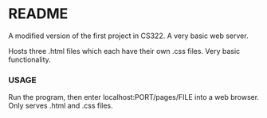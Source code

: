 # README #

A modified version of the first project in CS322. A very basic web server.

Hosts three .html files which each have their own .css files. Very basic functionality.

### USAGE ###

Run the program, then enter localhost:PORT/pages/FILE into a web browser. Only serves .html and .css files.
